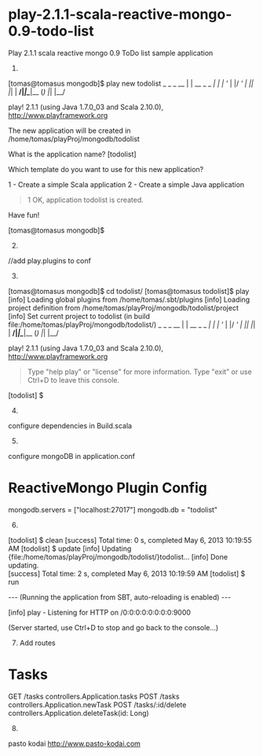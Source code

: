play-2.1.1-scala-reactive-mongo-0.9-todo-list
=============================================

Play 2.1.1 scala reactive mongo 0.9 ToDo list sample application

1.

[tomas@tomasus mongodb]$ play new todolist
       _            _
 _ __ | | __ _ _  _| |
| '_ \| |/ _' | || |_|
|  __/|_|\____|\__ (_)
|_|            |__/

play! 2.1.1 (using Java 1.7.0_03 and Scala 2.10.0), http://www.playframework.org

The new application will be created in /home/tomas/playProj/mongodb/todolist

What is the application name? [todolist]
> 

Which template do you want to use for this new application? 

  1             - Create a simple Scala application
  2             - Create a simple Java application

> 1
OK, application todolist is created.

Have fun!

[tomas@tomasus mongodb]$ 


2.

//add play.plugins to conf

3.

[tomas@tomasus mongodb]$ cd todolist/
[tomas@tomasus todolist]$ play
[info] Loading global plugins from /home/tomas/.sbt/plugins
[info] Loading project definition from /home/tomas/playProj/mongodb/todolist/project
[info] Set current project to todolist (in build file:/home/tomas/playProj/mongodb/todolist/)
       _            _
 _ __ | | __ _ _  _| |
| '_ \| |/ _' | || |_|
|  __/|_|\____|\__ (_)
|_|            |__/

play! 2.1.1 (using Java 1.7.0_03 and Scala 2.10.0), http://www.playframework.org

> Type "help play" or "license" for more information.
> Type "exit" or use Ctrl+D to leave this console.

[todolist] $ 

4.

configure dependencies in Build.scala

5.

configure mongoDB in application.conf
# ReactiveMongo Plugin Config
mongodb.servers = ["localhost:27017"]
mongodb.db = "todolist"

6.

[todolist] $ clean
[success] Total time: 0 s, completed May 6, 2013 10:19:55 AM
[todolist] $ update
[info] Updating {file:/home/tomas/playProj/mongodb/todolist/}todolist...
[info] Done updating.                                                        
[success] Total time: 2 s, completed May 6, 2013 10:19:59 AM
[todolist] $ run

--- (Running the application from SBT, auto-reloading is enabled) ---

[info] play - Listening for HTTP on /0:0:0:0:0:0:0:0:9000

(Server started, use Ctrl+D to stop and go back to the console...)

7. Add routes

# Tasks          
GET     /tasks                  	controllers.Application.tasks
POST    /tasks                  	controllers.Application.newTask
POST    /tasks/:id/delete       	controllers.Application.deleteTask(id: Long)

8.

pasto kodai
http://www.pasto-kodai.com
